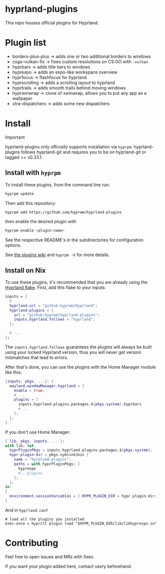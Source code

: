 # hyprland-plugins

This repo houses official plugins for Hyprland.

# Plugin list
 - borders-plus-plus -> adds one or two additional borders to windows
 - csgo-vulkan-fix -> fixes custom resolutions on CS:GO with `-vulkan`
 - hyprbars -> adds title bars to windows
 - hyprexpo -> adds an expo-like workspace overview
 - hyprfocus -> flashfocus for hyprland
 - hyprscrolling -> adds a scrolling layout to hyprland
 - hyprtrails -> adds smooth trails behind moving windows
 - hyprwinwrap -> clone of xwinwrap, allows you to put any app as a wallpaper
 - xtra-dispatchers -> adds some new dispatchers

# Install
> [!IMPORTANT]
> hyprland-plugins only officially supports installation via `hyprpm`.
> hyprland-plugins follows hyprland-git and requires you to be on hyprland-git
> or tagged >= v0.33.1.

## Install with `hyprpm`

To install these plugins, from the command line run:
```bash
hyprpm update
```
Then add this repository:
```bash
hyprpm add https://github.com/hyprwm/hyprland-plugins
```
then enable the desired plugin with
```bash
hyprpm enable <plugin-name>
```

See the respective README's in the subdirectories for configuration options.

See [the plugins wiki](https://wiki.hyprland.org/Plugins/Using-Plugins/#installing--using-plugins) and `hyprpm -h` for more details.

## Install on Nix

To use these plugins, it's recommended that you are already using the
[Hyprland flake](https://github.com/hyprwm/Hyprland).
First, add this flake to your inputs:

```nix
inputs = {
  # ...
  hyprland.url = "github:hyprwm/Hyprland";
  hyprland-plugins = {
    url = "github:hyprwm/hyprland-plugins";
    inputs.hyprland.follows = "hyprland";
  };

  # ...
};
```

The `inputs.hyprland.follows` guarantees the plugins will always be built using
your locked Hyprland version, thus you will never get version mismatches that
lead to errors.

After that's done, you can use the plugins with the Home Manager module like
this:

```nix
{inputs, pkgs, ...}: {
  wayland.windowManager.hyprland = {
    enable = true;
    # ...
    plugins = [
      inputs.hyprland-plugins.packages.${pkgs.system}.hyprbars
      # ...
    ];
  };
}
```

If you don't use Home Manager:

```nix
{ lib, pkgs, inputs, ... }:
with lib; let
  hyprPluginPkgs = inputs.hyprland-plugins.packages.${pkgs.system};
  hypr-plugin-dir = pkgs.symlinkJoin {
    name = "hyrpland-plugins";
    paths = with hyprPluginPkgs; [
      hyprexpo
      #...plugins
    ];
  };
in
{
  environment.sessionVariables = { HYPR_PLUGIN_DIR = hypr-plugin-dir; };
}
```

And in `hyprland.conf`

```hyprlang
# load all the plugins you installed
exec-once = hyprctl plugin load "$HYPR_PLUGIN_DIR/lib/libhyprexpo.so"
```

# Contributing

Feel free to open issues and MRs with fixes.

If you want your plugin added here, contact vaxry beforehand.
